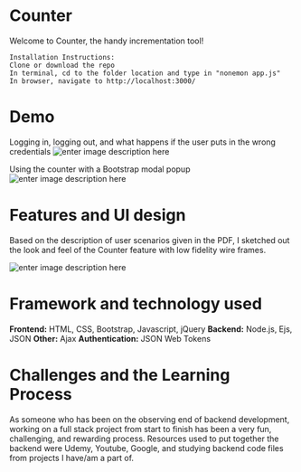 # Counter
Welcome to Counter, the handy incrementation tool!

    Installation Instructions:
    Clone or download the repo
    In terminal, cd to the folder location and type in "nonemon app.js"
    In browser, navigate to http://localhost:3000/
    
# Demo
Logging in, logging out, and what happens if the user puts in the wrong credentials
![enter image description here](https://lh3.googleusercontent.com/-barnSB4yMVa6S3AZdwWo8V4XMoOw7o6eW10yGh5eJcULKuMP8fm2dRI6pKB5XSU7imxRF6PuKGdXg)

Using the counter with a Bootstrap modal popup 
![enter image description here](https://lh3.googleusercontent.com/fZEysXX6YQDqL_K4qPn3ww669AK1ZlxGykb7uEbzU4TCOwwOCX86618oPvSsPDci2po12JLMevfQyg)
# Features and UI design
Based on the description of user scenarios given in the PDF, I sketched out the look and feel of the Counter feature with low fidelity wire frames. 

![enter image description here](https://lh3.googleusercontent.com/5--aLQTgEZ3-GMNCD4z1NhqCsKLDk6YujWxRJLa3YGIYWIyft5-y8DK_2SfyghRYC4g6PFlRj-xOuw)
# Framework and technology used
**Frontend:** HTML, CSS, Bootstrap, Javascript, jQuery
**Backend:** Node.js, Ejs, JSON
**Other:** Ajax 
**Authentication:** JSON Web Tokens

# Challenges and the Learning Process
As someone who has been on the observing end of backend development, working on a full stack project from start to finish has been a very fun, challenging, and rewarding process. Resources used to put together the backend were Udemy, Youtube, Google, and studying backend code files from projects I have/am a part of. 